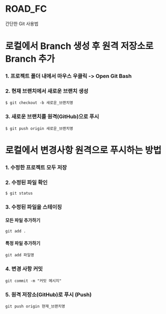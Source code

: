 # ROAD_FC
간단한 Git 사용법

# 로컬에서 Branch 생성 후 원격 저장소로 Branch 추가
### 1. 프로젝트 폴더 내에서 마우스 우클릭 -> Open Git Bash

### 2. 현재 브랜치에서 새로운 브랜치 생성
`$ git checkout -b 새로운_브랜치명`

### 3. 새로운 브랜치를 원격(GitHub)으로 푸시
`$ git push origin 새로운_브랜치명`


# 로컬에서 변경사항 원격으로 푸시하는 방법
### 1. 수정한 프로젝트 모두 저장

### 2. 수정된 파일 확인
`$ git status`

### 3. 수정된 파일을 스테이징
#### 모든 파일 추가하기
`git add .`
#### 특정 파일 추가하기
`git add 파일명`

### 4. 변경 사항 커밋
`git commit -m "커밋 메시지"`

### 5. 원격 저장소(GitHub)로 푸시 (Push)
`git push origin 현재_브랜치명`
